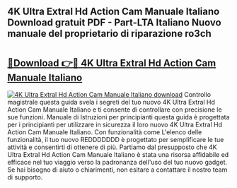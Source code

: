 ## 4K Ultra Extral Hd Action Cam Manuale Italiano Download gratuit PDF - Part-LTA Italiano Nuovo manuale del proprietario di riparazione ro3ch

# <h2><a href="http://dfb81p.blite.top/?on=4K+Ultra+Extral+Hd+Action+Cam+Manuale+Italiano">🔗Download 👉🔴 4K Ultra Extral Hd Action Cam Manuale Italiano</a></h2>

[![4K Ultra Extral Hd Action Cam Manuale Italiano download](https://i.imgur.com/lujVjoI.png)](http://dfb81p.blite.top/?on=4K+Ultra+Extral+Hd+Action+Cam+Manuale+Italiano)
Controllo magistrale questa guida svela i segreti del tuo nuovo 4K Ultra Extral Hd Action Cam Manuale Italiano e ti consente di controllare con precisione le sue funzioni. Manuale di Istruzioni per principianti questa guida è progettata per i principianti per utilizzare in sicurezza il loro nuovo 4K Ultra Extral Hd Action Cam Manuale Italiano. Con funzionalità come L'elenco delle funzionalità, il tuo nuovo REDDDDDDD è progettato per semplificare le tue attività e consentirti di ottenere di più. Partiamo dal presupposto che 4K Ultra Extral Hd Action Cam Manuale Italiano è stata una risorsa affidabile ed efficace nel tuo viaggio verso la padronanza dell'uso del tuo nuovo gadget. Se hai bisogno di aiuto o chiarimenti, non esitare a contattare il nostro team di supporto.
